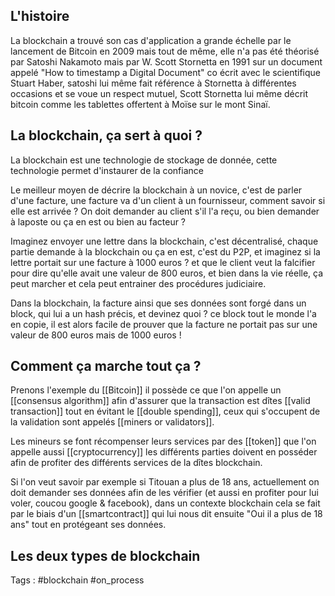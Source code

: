 ## L'histoire
La blockchain a trouvé son cas d'application a grande échelle par le lancement de Bitcoin en 2009
mais tout de même, elle n'a pas été théorisé par Satoshi Nakamoto mais par W. Scott Stornetta en 1991 sur un document appelé "How to timestamp a Digital Document" co écrit avec le scientifique Stuart Haber, satoshi lui même fait référence à Stornetta à différentes occasions et se voue un respect mutuel, Scott Stornetta lui même décrit bitcoin comme les tablettes offertent à Moïse sur le mont Sinaï.

## La blockchain, ça sert à quoi ?
La blockchain est une technologie de stockage de donnée, cette technologie permet d'instaurer de la confiance

Le meilleur moyen de décrire la blockchain à un novice, c'est de parler d'une facture, une facture va d'un client à un fournisseur, comment savoir si elle est arrivée ?
On doit demander au client s'il l'a reçu, ou bien demander à laposte ou ça en est ou bien au facteur ?

Imaginez envoyer une lettre dans la blockchain, c'est décentralisé, chaque partie demande à la blockchain ou ça en est, c'est du P2P, et imaginez si la lettre portait sur une facture à 1000 euros ? et que le client veut la falcifier pour dire qu'elle avait une valeur de 800 euros, et bien dans la vie réelle, ça peut marcher et cela peut entrainer des procédures judiciaire.

Dans la blockchain, la facture ainsi que ses données sont forgé dans un block, qui lui a un hash précis, et devinez quoi ? ce block tout le monde l'a en copie, il est alors facile de prouver que la facture ne portait pas sur une valeur de 800 euros mais de 1000 euros !


## Comment ça marche tout ça ?

Prenons l'exemple du [[Bitcoin]] il possède ce que l'on appelle un [[consensus algorithm]] afin d'assurer que la transaction est dîtes [[valid transaction]] tout en évitant le [[double spending]], ceux qui s'occupent de la validation sont appelés [[miners or validators]]. 

Les mineurs se font récompenser leurs services par des [[token]] que l'on appelle aussi [[cryptocurrency]]
les différents parties doivent en posséder afin de profiter des différents services de la dîtes blockchain.

Si l'on veut savoir par exemple si Titouan a plus de 18 ans, actuellement on doit demander ses données afin de les vérifier (et aussi en profiter pour lui voler, coucou google & facebook), dans un contexte blockchain cela se fait par le biais d'un [[smartcontract]] qui lui nous dit ensuite "Oui il a plus de 18 ans" tout en protégeant ses données.

## Les deux types de blockchain


Tags : #blockchain #on_process